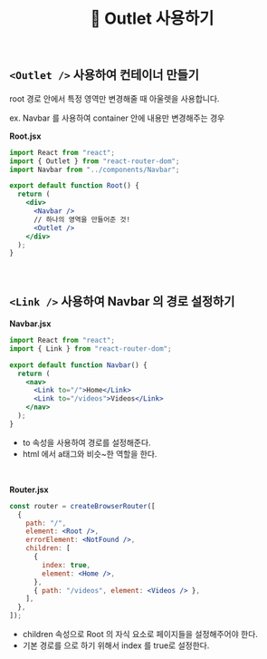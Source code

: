 # <div align="center">📁 Outlet 사용하기</div>

<br>

## `<Outlet />` 사용하여 컨테이너 만들기

root 경로 안에서 특정 영역만 변경해줄 때 아울렛을 사용합니다.

ex. Navbar 를 사용하여 container 안에 내용만 변경해주는 경우

**Root.jsx**

```jsx
import React from "react";
import { Outlet } from "react-router-dom";
import Navbar from "../components/Navbar";

export default function Root() {
  return (
    <div>
      <Navbar />
      // 하나의 영역을 만들어준 것!
      <Outlet />
    </div>
  );
}
```

<br>

## `<Link />` 사용하여 Navbar 의 경로 설정하기

**Navbar.jsx**

```jsx
import React from "react";
import { Link } from "react-router-dom";

export default function Navbar() {
  return (
    <nav>
      <Link to="/">Home</Link>
      <Link to="/videos">Videos</Link>
    </nav>
  );
}
```

- to 속성을 사용하여 경로를 설정해준다.
- html 에서 a태그와 비슷~한 역할을 한다.

<br>

**Router.jsx**

```jsx
const router = createBrowserRouter([
  {
    path: "/",
    element: <Root />,
    errorElement: <NotFound />,
    children: [
      {
        index: true,
        element: <Home />,
      },
      { path: "/videos", element: <Videos /> },
    ],
  },
]);
```

- children 속성으로 Root 의 자식 요소로 페이지들을 설정해주어야 한다.
- 기본 경로를 <Home /> 으로 하기 위해서 index 를 true로 설정한다.
